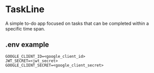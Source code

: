 # TaskLine

A simple to-do app focused on tasks that can be completed within a specific time span.

## .env example

```dotenv
GOOGLE_CLIENT_ID=<google_client_id>
JWT_SECRET=<jwt_secret>
GOOGLE_CLIENT_SECRET=<google_client_secret>
```
